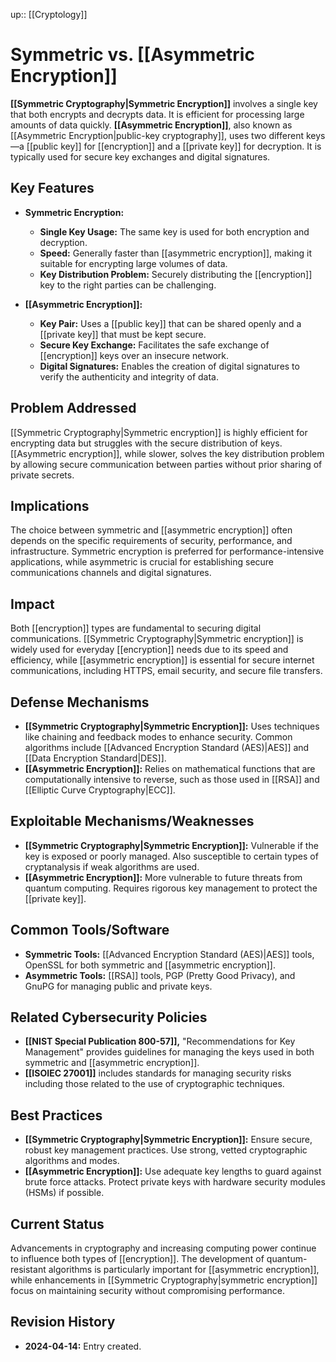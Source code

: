 up:: [[Cryptology]]
# Symmetric vs. [[Asymmetric Encryption]]

**[[Symmetric Cryptography|Symmetric Encryption]]** involves a single key that both encrypts and decrypts data. It is efficient for processing large amounts of data quickly. **[[Asymmetric Encryption]]**, also known as [[Asymmetric Encryption|public-key cryptography]], uses two different keys—a [[public key]] for [[encryption]] and a [[private key]] for decryption. It is typically used for secure key exchanges and digital signatures.

## Key Features

- **Symmetric Encryption:**
    
    - **Single Key Usage:** The same key is used for both encryption and decryption.
    - **Speed:** Generally faster than [[asymmetric encryption]], making it suitable for encrypting large volumes of data.
    - **Key Distribution Problem:** Securely distributing the [[encryption]] key to the right parties can be challenging.
- **[[Asymmetric Encryption]]:**
    
    - **Key Pair:** Uses a [[public key]] that can be shared openly and a [[private key]] that must be kept secure.
    - **Secure Key Exchange:** Facilitates the safe exchange of [[encryption]] keys over an insecure network.
    - **Digital Signatures:** Enables the creation of digital signatures to verify the authenticity and integrity of data.

## Problem Addressed

[[Symmetric Cryptography|Symmetric encryption]] is highly efficient for encrypting data but struggles with the secure distribution of keys. [[Asymmetric encryption]], while slower, solves the key distribution problem by allowing secure communication between parties without prior sharing of private secrets.

## Implications

The choice between symmetric and [[asymmetric encryption]] often depends on the specific requirements of security, performance, and infrastructure. Symmetric encryption is preferred for performance-intensive applications, while asymmetric is crucial for establishing secure communications channels and digital signatures.

## Impact

Both [[encryption]] types are fundamental to securing digital communications. [[Symmetric Cryptography|Symmetric encryption]] is widely used for everyday [[encryption]] needs due to its speed and efficiency, while [[asymmetric encryption]] is essential for secure internet communications, including HTTPS, email security, and secure file transfers.

## Defense Mechanisms

- **[[Symmetric Cryptography|Symmetric Encryption]]:** Uses techniques like chaining and feedback modes to enhance security. Common algorithms include [[Advanced Encryption Standard (AES)|AES]] and [[Data Encryption Standard|DES]].
- **[[Asymmetric Encryption]]:** Relies on mathematical functions that are computationally intensive to reverse, such as those used in [[RSA]] and [[Elliptic Curve Cryptography|ECC]].

## Exploitable Mechanisms/Weaknesses

- **[[Symmetric Cryptography|Symmetric Encryption]]:** Vulnerable if the key is exposed or poorly managed. Also susceptible to certain types of cryptanalysis if weak algorithms are used.
- **[[Asymmetric Encryption]]:** More vulnerable to future threats from quantum computing. Requires rigorous key management to protect the [[private key]].

## Common Tools/Software

- **Symmetric Tools:** [[Advanced Encryption Standard (AES)|AES]] tools, OpenSSL for both symmetric and [[asymmetric encryption]].
- **Asymmetric Tools:** [[RSA]] tools, PGP (Pretty Good Privacy), and GnuPG for managing public and private keys.

## Related Cybersecurity Policies

- **[[NIST Special Publication 800-57]],** "Recommendations for Key Management" provides guidelines for managing the keys used in both symmetric and [[asymmetric encryption]].
- **[[ISOIEC 27001]]** includes standards for managing security risks including those related to the use of cryptographic techniques.

## Best Practices

- **[[Symmetric Cryptography|Symmetric Encryption]]:** Ensure secure, robust key management practices. Use strong, vetted cryptographic algorithms and modes.
- **[[Asymmetric Encryption]]:** Use adequate key lengths to guard against brute force attacks. Protect private keys with hardware security modules (HSMs) if possible.

## Current Status

Advancements in cryptography and increasing computing power continue to influence both types of [[encryption]]. The development of quantum-resistant algorithms is particularly important for [[asymmetric encryption]], while enhancements in [[Symmetric Cryptography|symmetric encryption]] focus on maintaining security without compromising performance.

## Revision History

- **2024-04-14:** Entry created.